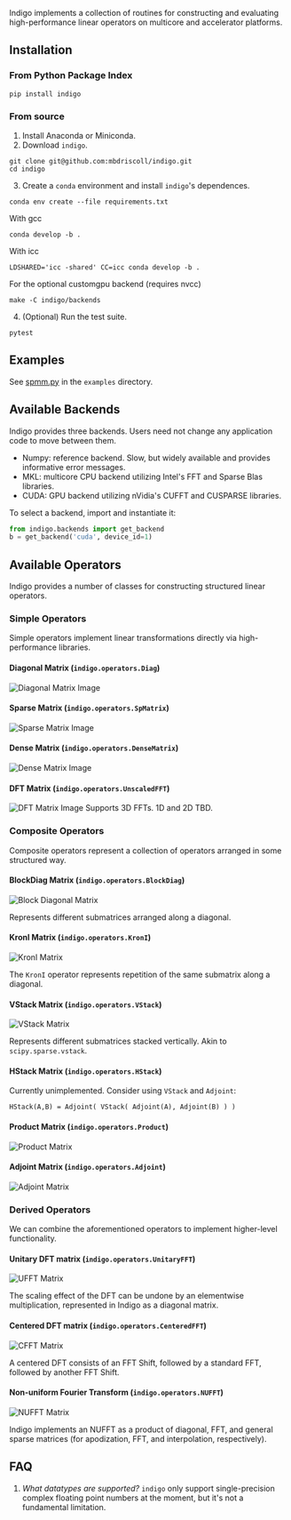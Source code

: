 Indigo implements a collection of routines for constructing and evaluating high-performance linear operators on multicore and accelerator platforms.

## Installation

### From Python Package Index
```
pip install indigo
```

### From source

1. Install Anaconda or Miniconda.
2. Download `indigo`.
```
git clone git@github.com:mbdriscoll/indigo.git
cd indigo
```
3. Create a `conda` environment and install `indigo`'s dependences.
```
conda env create --file requirements.txt
```
With gcc
```
conda develop -b .
```
With icc
```
LDSHARED='icc -shared' CC=icc conda develop -b .
```
For the optional customgpu backend (requires nvcc)
```
make -C indigo/backends
```

4. (Optional) Run the test suite.
```
pytest
```

## Examples
See [spmm.py](https://github.com/mbdriscoll/indigo/blob/master/examples/spmm.py) in the `examples` directory.

## Available Backends

Indigo provides three backends. Users need not change any application code to move between them.
* Numpy: reference backend. Slow, but widely available and provides informative error messages.
* MKL: multicore CPU backend utilizing Intel's FFT and Sparse Blas libraries.
* CUDA: GPU backend utilizing nVidia's CUFFT and CUSPARSE libraries.

To select a backend, import and instantiate it:
```python
from indigo.backends import get_backend
b = get_backend('cuda', device_id=1)
```

## Available Operators
Indigo provides a number of classes for constructing structured linear operators.

### Simple Operators
Simple operators implement linear transformations directly via high-performance libraries.

#### Diagonal Matrix (`indigo.operators.Diag`)
![Diagonal Matrix Image](imgs/DiagM.png)

#### Sparse Matrix (`indigo.operators.SpMatrix`)
![Sparse Matrix Image](imgs/SparseM.png)

#### Dense Matrix (`indigo.operators.DenseMatrix`)
![Dense Matrix Image](imgs/DenseM.png)

#### DFT Matrix (`indigo.operators.UnscaledFFT`)
![DFT Matrix Image](imgs/FFT.png)
Supports 3D FFTs. 1D and 2D TBD.


### Composite Operators

Composite operators represent a collection of operators arranged in some structured way.


#### BlockDiag Matrix (`indigo.operators.BlockDiag`)
![Block Diagonal Matrix](imgs/BlockDiag.png)

Represents different submatrices arranged along a diagonal.

#### KronI Matrix (`indigo.operators.KronI`)

![KronI Matrix](imgs/KronI.png)

The `KronI` operator represents repetition of the same submatrix along a diagonal.


#### VStack Matrix (`indigo.operators.VStack`)

![VStack Matrix](imgs/VStack.png)

Represents different submatrices stacked vertically. Akin to `scipy.sparse.vstack`.

#### HStack Matrix (`indigo.operators.HStack`)

Currently unimplemented. Consider using `VStack` and `Adjoint`:
```
HStack(A,B) = Adjoint( VStack( Adjoint(A), Adjoint(B) ) )
```

#### Product Matrix (`indigo.operators.Product`)

![Product Matrix](imgs/Product.png)


#### Adjoint Matrix (`indigo.operators.Adjoint`)

![Adjoint Matrix](imgs/Adjoint.png)


### Derived Operators
We can combine the aforementioned operators to implement higher-level functionality.

#### Unitary DFT matrix (`indigo.operators.UnitaryFFT`)

![UFFT Matrix](imgs/UnitaryFFT.png)

The scaling effect of the DFT can be undone by an elementwise multiplication, represented in Indigo as a diagonal matrix.

#### Centered DFT matrix (`indigo.operators.CenteredFFT`)

![CFFT Matrix](imgs/CenteredFFT.png)

A centered DFT consists of an FFT Shift, followed by a standard FFT, followed by another FFT Shift.


#### Non-uniform Fourier Transform (`indigo.operators.NUFFT`)

![NUFFT Matrix](imgs/NUFFT.png)

Indigo implements an NUFFT as a product of diagonal, FFT, and general sparse matrices (for apodization, FFT, and interpolation, respectively).

## FAQ
1. *What datatypes are supported?* `indigo` only support single-precision complex floating point numbers at the moment, but it's not a fundamental limitation.
